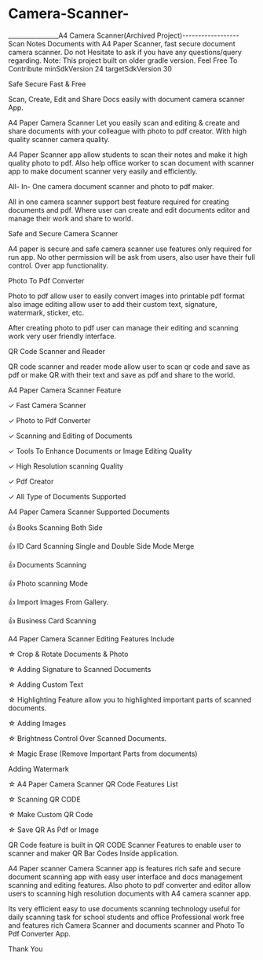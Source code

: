 # Camera-Scanner-
________________A4 Camera Scanner(Archived Project)------------------
Scan Notes Documents with A4 Paper Scanner, fast secure document camera scanner.
Do not Hesitate to ask if you have any questions/query regarding.
Note: This project built on older gradle version. Feel Free To Contribute
minSdkVersion 24
targetSdkVersion 30

Safe Secure Fast & Free

Scan, Create, Edit and Share Docs easily with document camera scanner App.

A4 Paper Camera Scanner Let you easily scan and editing & create and share documents with your colleague with photo to pdf creator. With high quality scanner camera quality.

A4 Paper Scanner app allow students to scan their notes and make it high quality photo to pdf. Also help office worker to scan document with scanner app to make document scanner very easily and efficiently.

All- In- One camera document scanner and photo to pdf maker.

All in one camera scanner support best feature required for creating documents and pdf. Where user can create and edit documents editor and manage their work and share to world.

Safe and Secure Camera Scanner

A4 paper is secure and safe camera scanner use features only required for run app. No other permission will be ask from users, also user have their full control. Over app functionality.

Photo To Pdf Converter

Photo to pdf allow user to easily convert images into printable pdf format also image editing allow user to add their custom text, signature, watermark, sticker, etc.

After creating photo to pdf user can manage their editing and scanning work very user friendly interface.

QR Code Scanner and Reader

QR code scanner and reader mode allow user to scan qr code and save as pdf or make QR with their text and save as pdf and share to the world.

A4 Paper Camera Scanner Feature

✓ Fast Camera Scanner

✓ Photo to Pdf Converter

✓ Scanning and Editing of Documents

✓ Tools To Enhance Documents or Image Editing Quality

✓ High Resolution scanning Quality

✓ Pdf Creator

✓ All Type of Documents Supported

A4 Paper Camera Scanner Supported Documents

👍 Books Scanning Both Side

👍 ID Card Scanning Single and Double Side Mode Merge

👍 Documents Scanning

👍 Photo scanning Mode

👍 Import Images From Gallery.

👍 Business Card Scanning

A4 Paper Camera Scanner Editing Features Include

☆ Crop & Rotate Documents & Photo

☆ Adding Signature to Scanned Documents

☆ Adding Custom Text

☆ Highlighting Feature allow you to highlighted important parts of scanned documents.

☆ Adding Images

☆ Brightness Control Over Scanned Documents.

☆ Magic Erase (Remove Important Parts from documents)

Adding Watermark

☆ A4 Paper Camera Scanner QR Code Features List

☆ Scanning QR CODE

☆ Make Custom QR Code

☆ Save QR As Pdf or Image

QR Code feature is built in QR CODE Scanner Features to enable user to scanner and maker QR Bar Codes Inside application.

A4 Paper scanner Camera Scanner app is features rich safe and secure document scanning app with easy user interface and docs management scanning and editing features. Also photo to pdf converter and editor allow users to scanning high resolution documents with A4 camera scanner app.

Its very efficient easy to use documents scanning technology useful for daily scanning task for school students and office Professional work free and features rich Camera Scanner and documents scanner and Photo To Pdf Converter App.

Thank You
